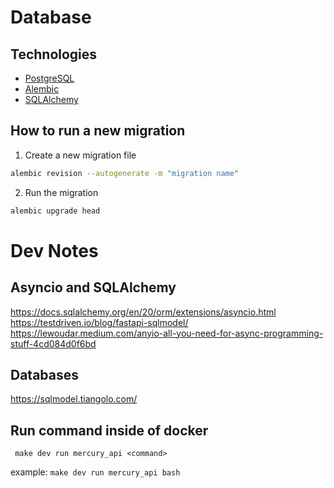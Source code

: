 # Database

## Technologies
- [PostgreSQL](https://www.postgresql.org/)
- [Alembic](https://alembic.sqlalchemy.org/en/latest/)
- [SQLAlchemy](https://www.sqlalchemy.org/)

## How to run a new migration
1. Create a new migration file
```bash
alembic revision --autogenerate -m "migration name"
```
2. Run the migration
```bash
alembic upgrade head
```

# Dev Notes

## Asyncio and SQLAlchemy

https://docs.sqlalchemy.org/en/20/orm/extensions/asyncio.html
https://testdriven.io/blog/fastapi-sqlmodel/
https://lewoudar.medium.com/anyio-all-you-need-for-async-programming-stuff-4cd084d0f6bd

## Databases
https://sqlmodel.tiangolo.com/

## Run command inside of docker

` make dev run mercury_api <command>`

example: `make dev run mercury_api bash`